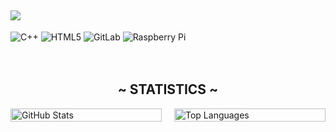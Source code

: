 <!-- Typing SVG  - https://readme-typing-svg.herokuapp.com/demo/ 
leetcode: https://leetcard.jacoblin.cool/ -->
<h2 align="left">
  <a href="https://git.io/typing-svg"><img src="https://readme-typing-svg.herokuapp.com?lines=I+am+DebtlessFlea.;I+am+a+programmer.;I+am+just+a+man."></a>
  </h2>

![C++](https://img.shields.io/badge/c++-%2300599C.svg?style=for-the-badge&logo=c%2B%2B&logoColor=white) ![HTML5](https://img.shields.io/badge/html5-%23E34F26.svg?style=for-the-badge&logo=html5&logoColor=white) ![GitLab](https://img.shields.io/badge/gitlab-%23181717.svg?style=for-the-badge&logo=gitlab&logoColor=white) ![Raspberry Pi](https://img.shields.io/badge/-RaspberryPi-C51A4A?style=for-the-badge&logo=Raspberry-Pi)

ㅤ

<h2 align="center">
<a style="font-weight: bold;"><b>~ STATISTICS ~</b></a>
</h2>

<div style="display: flex; justify-content: center;">
  <div style="width: 450px; margin-right: 20px;">
    <img src="https://github-readme-stats.vercel.app/api?username=DebtlessFlea&theme=holi&hide_border=false&include_all_commits=true&count_private=false&token=wow" width="100%" alt="GitHub Stats"/>

    

  </div>
  <div style="width: 450px;">
    <img src="https://github-readme-stats.vercel.app/api/top-langs/?username=DebtlessFlea&theme=holi&hide_border=false&include_all_commits=true&count_private=false&layout=compact" width="100%" alt="Top Languages"/>
  </div>
</div>


